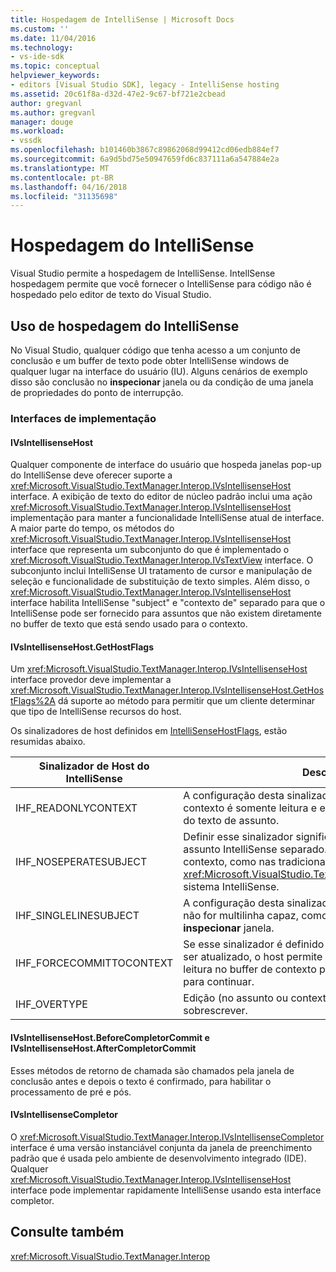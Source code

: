 ```yaml
---
title: Hospedagem de IntelliSense | Microsoft Docs
ms.custom: ''
ms.date: 11/04/2016
ms.technology:
- vs-ide-sdk
ms.topic: conceptual
helpviewer_keywords:
- editors [Visual Studio SDK], legacy - IntelliSense hosting
ms.assetid: 20c61f8a-d32d-47e2-9c67-bf721e2cbead
author: gregvanl
ms.author: gregvanl
manager: douge
ms.workload:
- vssdk
ms.openlocfilehash: b101460b3867c89862068d99412cd06edb884ef7
ms.sourcegitcommit: 6a9d5bd75e50947659fd6c837111a6a547884e2a
ms.translationtype: MT
ms.contentlocale: pt-BR
ms.lasthandoff: 04/16/2018
ms.locfileid: "31135698"
---
```

# <a name="intellisense-hosting"></a>Hospedagem do IntelliSense
Visual Studio permite a hospedagem de IntelliSense. IntellSense hospedagem permite que você fornecer o IntelliSense para código não é hospedado pelo editor de texto do Visual Studio.  
  
## <a name="intellisense-hosting-usage"></a>Uso de hospedagem do IntelliSense  
 No Visual Studio, qualquer código que tenha acesso a um conjunto de conclusão e um buffer de texto pode obter IntelliSense windows de qualquer lugar na interface do usuário (IU). Alguns cenários de exemplo disso são conclusão no **inspecionar** janela ou da condição de uma janela de propriedades do ponto de interrupção.  
  
### <a name="implementation-interfaces"></a>Interfaces de implementação  
  
#### <a name="ivsintellisensehost"></a>IVsIntellisenseHost  
 Qualquer componente de interface do usuário que hospeda janelas pop-up do IntelliSense deve oferecer suporte a <xref:Microsoft.VisualStudio.TextManager.Interop.IVsIntellisenseHost> interface. A exibição de texto do editor de núcleo padrão inclui uma ação <xref:Microsoft.VisualStudio.TextManager.Interop.IVsIntellisenseHost> implementação para manter a funcionalidade IntelliSense atual de interface. A maior parte do tempo, os métodos do <xref:Microsoft.VisualStudio.TextManager.Interop.IVsIntellisenseHost> interface que representa um subconjunto do que é implementado o <xref:Microsoft.VisualStudio.TextManager.Interop.IVsTextView> interface. O subconjunto inclui IntelliSense UI tratamento de cursor e manipulação de seleção e funcionalidade de substituição de texto simples. Além disso, o <xref:Microsoft.VisualStudio.TextManager.Interop.IVsIntellisenseHost> interface habilita IntelliSense "subject" e "contexto de" separado para que o IntelliSense pode ser fornecido para assuntos que não existem diretamente no buffer de texto que está sendo usado para o contexto.  
  
#### <a name="ivsintellisensehostgethostflags"></a>IVsIntellisenseHost.GetHostFlags  
 Um <xref:Microsoft.VisualStudio.TextManager.Interop.IVsIntellisenseHost> interface provedor deve implementar a <xref:Microsoft.VisualStudio.TextManager.Interop.IVsIntellisenseHost.GetHostFlags%2A> dá suporte ao método para permitir que um cliente determinar que tipo de IntelliSense recursos do host.  
  
 Os sinalizadores de host definidos em [IntelliSenseHostFlags](../extensibility/intellisensehostflags.md), estão resumidas abaixo.  
  
|Sinalizador de Host do IntelliSense|Descrição|  
|----------------------------|-----------------|  
|IHF_READONLYCONTEXT|A configuração desta sinalizador significa que o buffer de contexto é somente leitura e edição ocorrem somente dentro do texto de assunto.|  
|IHF_NOSEPERATESUBJECT|Definir esse sinalizador significa que há não é nenhum assunto IntelliSense separado. O assunto existe no buffer de contexto, como nas tradicional <xref:Microsoft.VisualStudio.TextManager.Interop.IVsTextView> sistema IntelliSense.|  
|IHF_SINGLELINESUBJECT|A configuração desta sinalizador significa que a entidade não for multilinha capaz, como uma única linha Editar no **inspecionar** janela.|  
|IHF_FORCECOMMITTOCONTEXT|Se esse sinalizador é definido e o buffer de contexto deve ser atualizado, o host permite que o sinalizador somente leitura no buffer de contexto para ser ignorado e edições para continuar.|  
|IHF_OVERTYPE|Edição (no assunto ou contexto) deve ser feito no modo sobrescrever.|  
  
#### <a name="ivsintellisensehostbeforecompletorcommit-and-ivsintellisensehostaftercompletorcommit"></a>IVsIntellisenseHost.BeforeCompletorCommit e IVsIntellisenseHost.AfterCompletorCommit  
 Esses métodos de retorno de chamada são chamados pela janela de conclusão antes e depois o texto é confirmado, para habilitar o processamento de pré e pós.  
  
#### <a name="ivsintellisensecompletor"></a>IVsIntellisenseCompletor  
 O <xref:Microsoft.VisualStudio.TextManager.Interop.IVsIntellisenseCompletor> interface é uma versão instanciável conjunta da janela de preenchimento padrão que é usada pelo ambiente de desenvolvimento integrado (IDE). Qualquer <xref:Microsoft.VisualStudio.TextManager.Interop.IVsIntellisenseHost> interface pode implementar rapidamente IntelliSense usando esta interface completor.  
  
## <a name="see-also"></a>Consulte também  
 <xref:Microsoft.VisualStudio.TextManager.Interop>